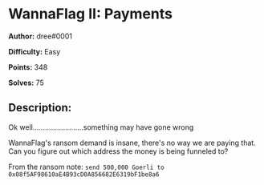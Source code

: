 # WannaFlag II: Payments

**Author:** dree#0001

**Difficulty:** Easy

**Points:** 348

**Solves:** 75


## Description:

Ok well.........................something may have gone wrong

WannaFlag's ransom demand is insane, there's no way we are paying that. Can you figure out which address the money is being funneled to? 

From the ransom note: `send 500,000 Goerli to 0x08f5AF98610aE4B93cD0A856682E6319bF1be8a6`
